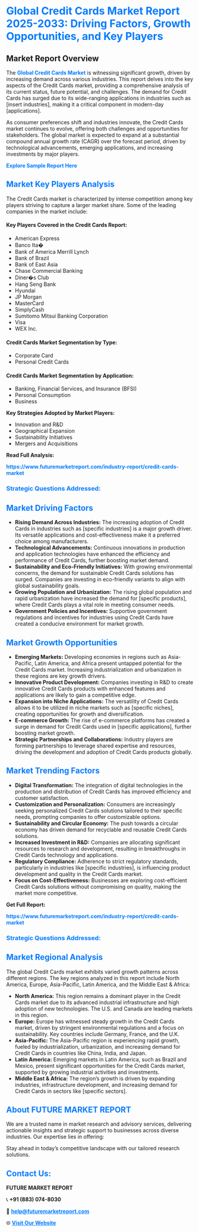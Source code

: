 <h1 style="color: #007BFF;">Global Credit Cards Market Report 2025-2033: Driving Factors, Growth Opportunities, and Key Players</h1>

<section id="overview">
<h2>Market Report Overview</h2>
<p>The <a href="https://www.futuremarketreport.com/industry-report/credit-cards-market" style="color: #007BFF; text-decoration: none;"><strong>Global Credit Cards Market</strong></a> is witnessing significant growth, driven by increasing demand across various industries. This report delves into the key aspects of the Credit Cards market, providing a comprehensive analysis of its current status, future potential, and challenges. The demand for Credit Cards has surged due to its wide-ranging applications in industries such as [insert industries], making it a critical component in modern-day [applications].</p>
<p>As consumer preferences shift and industries innovate, the Credit Cards market continues to evolve, offering both challenges and opportunities for stakeholders. The global market is expected to expand at a substantial compound annual growth rate (CAGR) over the forecast period, driven by technological advancements, emerging applications, and increasing investments by major players.</p>
</section>

<section id="overview">
<p><a href="https://www.futuremarketreport.com/request-sample/reportId=62691" style="color: #007BFF; text-decoration: none;"><strong>Explore Sample Report Here</strong></a></p>
</section>

<section id="key-players">
<h2 style="color: #007BFF;">Market Key Players Analysis</h2>
<p>The Credit Cards market is characterized by intense competition among key players striving to capture a larger market share. Some of the leading companies in the market include:</p>
<h4>Key Players Covered in the Credit Cards Report:</h4>
<ul><li>American Express</li><li>Banco Ita�</li><li>Bank of America Merrill Lynch</li><li>Bank of Brazil</li><li>Bank of East Asia</li><li>Chase Commercial Banking</li><li>Diner�s Club</li><li>Hang Seng Bank</li><li>Hyundai</li><li>JP Morgan</li><li>MasterCard</li><li>SimplyCash</li><li>Sumitomo Mitsui Banking Corporation</li><li>Visa</li><li>WEX Inc.</li></ul>
<h4>Credit Cards Market Segmentation by Type:</h4>
<ul><li>Corporate Card</li><li>Personal Credit Cards</li></ul>

<h4>Credit Cards Market Segmentation by Application:</h4>
<ul><li>Banking, Financial Services, and Insurance (BFSI)</li><li>Personal Consumption</li><li>Business</li></ul>
<p><strong>Key Strategies Adopted by Market Players:</strong></p>
<ul>
<li>Innovation and R&D</li>
<li>Geographical Expansion</li>
<li>Sustainability Initiatives</li>
<li>Mergers and Acquisitions</li>
</ul>
</section>

<section>
<p><strong>Read Full Analysis: </strong></p><a href="https://www.futuremarketreport.com/industry-report/credit-cards-market" style="color: #007BFF; text-decoration: none;"><strong>https://www.futuremarketreport.com/industry-report/credit-cards-market</strong></a>
<h3 style="color: #007BFF;">Strategic Questions Addressed:</h3>
</section>

<section id="driving-factors">
<h2 style="color: #007BFF;">Market Driving Factors</h2>
<ul>
<li><strong>Rising Demand Across Industries:</strong> The increasing adoption of Credit Cards in industries such as [specific industries] is a major growth driver. Its versatile applications and cost-effectiveness make it a preferred choice among manufacturers.</li>
<li><strong>Technological Advancements:</strong> Continuous innovations in production and application technologies have enhanced the efficiency and performance of Credit Cards, further boosting market demand.</li>
<li><strong>Sustainability and Eco-Friendly Initiatives:</strong> With growing environmental concerns, the demand for sustainable Credit Cards solutions has surged. Companies are investing in eco-friendly variants to align with global sustainability goals.</li>
<li><strong>Growing Population and Urbanization:</strong> The rising global population and rapid urbanization have increased the demand for [specific products], where Credit Cards plays a vital role in meeting consumer needs.</li>
<li><strong>Government Policies and Incentives:</strong> Supportive government regulations and incentives for industries using Credit Cards have created a conducive environment for market growth.</li>
</ul>
</section>

<section id="growth-opportunities">
<h2 style="color: #007BFF;">Market Growth Opportunities</h2>
<ul>
<li><strong>Emerging Markets:</strong> Developing economies in regions such as Asia-Pacific, Latin America, and Africa present untapped potential for the Credit Cards market. Increasing industrialization and urbanization in these regions are key growth drivers.</li>
<li><strong>Innovative Product Development:</strong> Companies investing in R&D to create innovative Credit Cards products with enhanced features and applications are likely to gain a competitive edge.</li>
<li><strong>Expansion into Niche Applications:</strong> The versatility of Credit Cards allows it to be utilized in niche markets such as [specific niches], creating opportunities for growth and diversification.</li>
<li><strong>E-commerce Growth:</strong> The rise of e-commerce platforms has created a surge in demand for Credit Cards used in [specific applications], further boosting market growth.</li>
<li><strong>Strategic Partnerships and Collaborations:</strong> Industry players are forming partnerships to leverage shared expertise and resources, driving the development and adoption of Credit Cards products globally.</li>
</ul>
</section>

<section id="trending-factors">
<h2 style="color: #007BFF;">Market Trending Factors</h2>
<ul>
<li><strong>Digital Transformation:</strong> The integration of digital technologies in the production and distribution of Credit Cards has improved efficiency and customer satisfaction.</li>
<li><strong>Customization and Personalization:</strong> Consumers are increasingly seeking personalized Credit Cards solutions tailored to their specific needs, prompting companies to offer customizable options.</li>
<li><strong>Sustainability and Circular Economy:</strong> The push towards a circular economy has driven demand for recyclable and reusable Credit Cards solutions.</li>
<li><strong>Increased Investment in R&D:</strong> Companies are allocating significant resources to research and development, resulting in breakthroughs in Credit Cards technology and applications.</li>
<li><strong>Regulatory Compliance:</strong> Adherence to strict regulatory standards, particularly in industries like [specific industries], is influencing product development and quality in the Credit Cards market.</li>
<li><strong>Focus on Cost-Effectiveness:</strong> Businesses are exploring cost-efficient Credit Cards solutions without compromising on quality, making the market more competitive.</li>
</ul>
</section>

<section>
<p><strong>Get Full Report: </strong></p><a href="https://www.futuremarketreport.com/industry-report/credit-cards-market" style="color: #007BFF; text-decoration: none;"><strong>https://www.futuremarketreport.com/industry-report/credit-cards-market</strong></a>
<h3 style="color: #007BFF;">Strategic Questions Addressed:</h3>
</section>


<section id="regional-analysis">
<h2 style="color: #007BFF;">Market Regional Analysis</h2>
<p>The global Credit Cards market exhibits varied growth patterns across different regions. The key regions analyzed in this report include North America, Europe, Asia-Pacific, Latin America, and the Middle East & Africa:</p>
<ul>
<li><strong>North America:</strong> This region remains a dominant player in the Credit Cards market due to its advanced industrial infrastructure and high adoption of new technologies. The U.S. and Canada are leading markets in this region.</li>
<li><strong>Europe:</strong> Europe has witnessed steady growth in the Credit Cards market, driven by stringent environmental regulations and a focus on sustainability. Key countries include Germany, France, and the U.K.</li>
<li><strong>Asia-Pacific:</strong> The Asia-Pacific region is experiencing rapid growth, fueled by industrialization, urbanization, and increasing demand for Credit Cards in countries like China, India, and Japan.</li>
<li><strong>Latin America:</strong> Emerging markets in Latin America, such as Brazil and Mexico, present significant opportunities for the Credit Cards market, supported by growing industrial activities and investments.</li>
<li><strong>Middle East & Africa:</strong> The region’s growth is driven by expanding industries, infrastructure development, and increasing demand for Credit Cards in sectors like [specific sectors].</li>
</ul>
</section>

<footer>
<h2 style="color: #007BFF;">About FUTURE MARKET REPORT</h2>
<p>We are a trusted name in market research and advisory services, delivering actionable insights and strategic support to businesses across diverse industries. Our expertise lies in offering:</p>

<p>Stay ahead in today’s competitive landscape with our tailored research solutions.</p>

<h2 style="color: #007BFF;">Contact Us:</h2>
<p><strong>FUTURE MARKET REPORT</strong></p>
<p>📞 <strong>+91 (883) 074-8030</strong></p>
<p>📧 <strong><a href="mailto:help@futuremarketreport.com" style="color: #007BFF;">help@futuremarketreport.com</a></strong></p>
<p>🌐 <strong><a href="https://www.futuremarketreport.com/" style="color: #007BFF;">Visit Our Website</a></strong></p>
</footer>